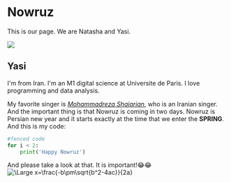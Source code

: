# **Nowruz**

This is our page. We are Natasha and Yasi.

![](https://media.giphy.com/media/C13qXB89mAhMlzZodp/giphy.gif)

## **Yasi**

I'm from Iran. I'm an M1 digital science at Universite de Paris. I love programming and data analysis. 

My favorite singer is *[Mohammadreza Shajarian](https://en.wikipedia.org/wiki/Mohammad-Reza_Shajarian)*, who is an Iranian singer. 
And the important thing is that Nowruz is coming in two days. Nowruz is Persian new year and it starts exactly at the time that we enter the **SPRING**.
And this is my code:
```python 
#fenced code
for i < 2:
    print('Happy Nowruz')
```
And please take a look at that. It is important!😂😂
![\Large x=\frac{-b\pm\sqrt{b^2-4ac}}{2a}](https://latex.codecogs.com/svg.latex?\Large&space;x=\frac{-b\pm\sqrt{b^2-4ac}}{2a})
